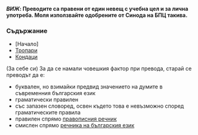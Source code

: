 __*ВИЖ*: Преводите са правени от един невещ с учебна цел и за лична употреба.
Моля използвайте одобрените от Синода на БПЦ такива.__

### Съдържание

* [Начало]
* [Тропари](./troparia.md)
* [Кондаци](./kontakia.md)

(За себе си) За да се намали човешкия фактор при превода, старай се преводът да е:
* буквален, но взимайки предвид значението на думите в съвременния българския език
* граматически правилен
* със запазен словоред, освен където това е невъзможно според граматическите правила
* правилен спрямо [правописния речник](https://beron.mon.bg/)
* смислен спрямо [речника на българския език](https://ibl.bas.bg/rbe/lang/bg/)

